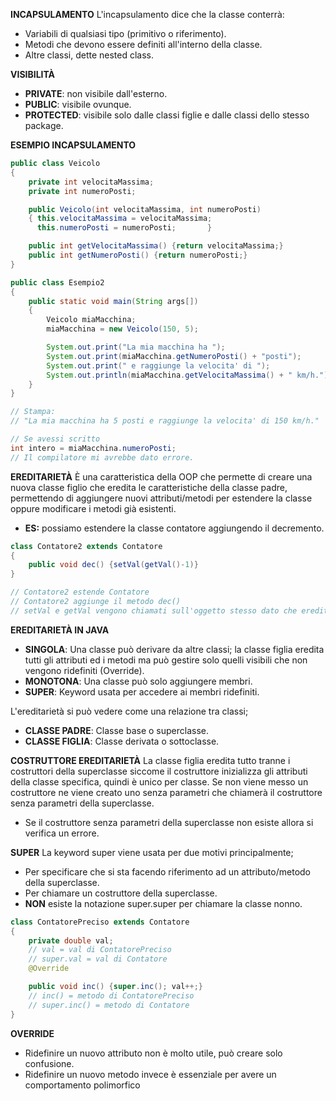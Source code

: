 **INCAPSULAMENTO**
L'incapsulamento dice che la classe conterrà:
- Variabili di qualsiasi tipo (primitivo o riferimento).
- Metodi che devono essere definiti all'interno della classe.
- Altre classi, dette nested class.

**VISIBILITÀ**
- **PRIVATE**: non visibile dall'esterno.
- **PUBLIC**: visibile ovunque.
- **PROTECTED**: visibile solo dalle classi figlie e dalle classi dello stesso package.

**ESEMPIO INCAPSULAMENTO**

``` Java
public class Veicolo
{
	private int velocitaMassima;
	private int numeroPosti;

	public Veicolo(int velocitaMassima, int numeroPosti)
	{ this.velocitaMassima = velocitaMassima;
	  this.numeroPosti = numeroPosti;       }

	public int getVelocitaMassima() {return velocitaMassima;}
	public int getNumeroPosti() {return numeroPosti;}
}

public class Esempio2
{
	public static void main(String args[])
	{
		Veicolo miaMacchina;
		miaMacchina = new Veicolo(150, 5);

		System.out.print("La mia macchina ha ");
		System.out.print(miaMacchina.getNumeroPosti() + "posti");
		System.out.print(" e raggiunge la velocita' di ");
		System.out.println(miaMacchina.getVelocitaMassima() + " km/h.");
	}
}

// Stampa:
// "La mia macchina ha 5 posti e raggiunge la velocita' di 150 km/h." 

// Se avessi scritto
int intero = miaMacchina.numeroPosti;
// Il compilatore mi avrebbe dato errore.
```

**EREDITARIETÀ**
È una caratteristica della OOP che permette di creare una nuova classe figlio che eredita le caratteristiche della classe padre, permettendo di aggiungere nuovi attributi/metodi per estendere la classe oppure modificare i metodi già esistenti.
- **ES:** possiamo estendere la classe contatore aggiungendo il decremento.

``` Java
class Contatore2 extends Contatore
{
	public void dec() {setVal(getVal()-1)}
}

// Contatore2 estende Contatore
// Contatore2 aggiunge il metodo dec()
// setVal e getVal vengono chiamati sull'oggetto stesso dato che eredita.
```

**EREDITARIETÀ IN JAVA**
- **SINGOLA**: Una classe può derivare da altre classi; la classe figlia eredita tutti gli attributi ed i metodi ma può gestire solo quelli visibili che non vengono ridefiniti (Override).
- **MONOTONA**: Una classe può solo aggiungere membri.
- **SUPER**: Keyword usata per accedere ai membri ridefiniti.

L'ereditarietà si può vedere come una relazione tra classi;
- **CLASSE PADRE**: Classe base o superclasse.
- **CLASSE FIGLIA**: Classe derivata o sottoclasse.

**COSTRUTTORE EREDITARIETÀ**
La classe figlia eredita tutto tranne i costruttori della superclasse siccome il costruttore inizializza gli attributi della classe specifica, quindi è unico per classe. Se non viene messo un costruttore ne viene creato uno senza parametri che chiamerà il costruttore senza parametri della superclasse.
- Se il costruttore senza parametri della superclasse non esiste allora si verifica un errore.

**SUPER**
La keyword super viene usata per due motivi principalmente;
- Per specificare che si sta facendo riferimento ad un attributo/metodo della superclasse.
- Per chiamare un costruttore della superclasse.
- **NON** esiste la notazione super.super per chiamare la classe nonno.

``` Java
class ContatorePreciso extends Contatore
{
	private double val;
	// val = val di ContatorePreciso
	// super.val = val di Contatore
	@Override

	public void inc() {super.inc(); val++;}
	// inc() = metodo di ContatorePreciso
	// super.inc() = metodo di Contatore
}
```

**OVERRIDE**
- Ridefinire un nuovo attributo non è molto utile, può creare solo confusione.
- Ridefinire un nuovo metodo invece è essenziale per avere un comportamento polimorfico
